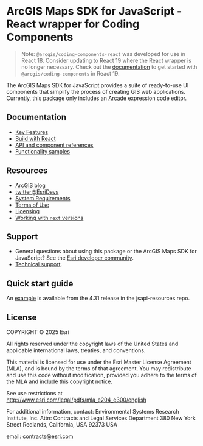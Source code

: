 # ArcGIS Maps SDK for JavaScript - React wrapper for Coding Components

> Note: `@arcgis/coding-components-react` was developed for use in React 18. Consider updating to React 19 where the React wrapper is no longer necessary. Check out the [documentation](https://developers.arcgis.com/javascript/latest/get-started/#react) to get started with `@arcgis/coding-components` in React 19.

The ArcGIS Maps SDK for JavaScript provides a suite of ready-to-use UI components that simplify the process of creating GIS web applications. Currently, this package only includes an [Arcade](https://developers.arcgis.com/arcade/) expression code editor.

## Documentation

- [Key Features](https://developers.arcgis.com/javascript/latest/key-features/)
- [Build with React](https://developers.arcgis.com/javascript/latest/get-started/#react)
- [API and component references](https://developers.arcgis.com/javascript/latest/references/)
- [Functionality samples](https://developers.arcgis.com/javascript/latest/sample-code/)

## Resources

- [ArcGIS blog](https://blogs.esri.com/esri/arcgis/tag/javascript/)
- [twitter@EsriDevs](https://twitter.com/EsriDevs)
- [System Requirements](https://developers.arcgis.com/javascript/latest/system-requirements/)
- [Terms of Use](https://www.esri.com/en-us/legal/terms/product-specific-scope-of-use)
- [Licensing](https://developers.arcgis.com/javascript/latest/licensing/)
- [Working with `next` versions](https://github.com/Esri/feedback-js-api-next/blob/main/README.md)

## Support

- General questions about using this package or the ArcGIS Maps SDK for JavaScript? See the [Esri developer community](https://community.esri.com/t5/arcgis-api-for-javascript/ct-p/arcgis-api-for-javascript).
- [Technical support](https://support.esri.com/).

## Quick start guide

An [example](https://github.com/Esri/jsapi-resources/tree/50579b9362b846e869a343b660c5a2415176a275/component-samples/coding-components/samples/react) is available from the 4.31 release in the jsapi-resources repo.

## License

COPYRIGHT © 2025 Esri

All rights reserved under the copyright laws of the United States and applicable international laws, treaties, and conventions.

This material is licensed for use under the Esri Master License Agreement (MLA), and is bound by the terms of that agreement. You may redistribute and use this code without modification, provided you adhere to the terms of the MLA and include this copyright notice.

See use restrictions at <http://www.esri.com/legal/pdfs/mla_e204_e300/english>

For additional information, contact: Environmental Systems Research Institute, Inc. Attn: Contracts and Legal Services Department 380 New York Street Redlands, California, USA 92373 USA

email: contracts@esri.com
